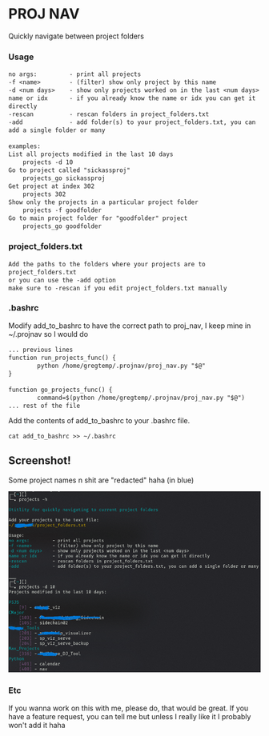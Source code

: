 # PROJ NAV
Quickly navigate between project folders

### Usage
```
no args:         - print all projects
-f <name>        - (filter) show only project by this name
-d <num days>    - show only projects worked on in the last <num days>
name or idx      - if you already know the name or idx you can get it directly
-rescan          - rescan folders in project_folders.txt
-add             - add folder(s) to your project_folders.txt, you can add a single folder or many

examples:
List all projects modified in the last 10 days
    projects -d 10
Go to project called "sickassproj"
    projects_go sickassproj
Get project at index 302
    projects 302
Show only the projects in a particular project folder
    projects -f goodfolder
Go to main project folder for "goodfolder" project
    projects_go goodfolder
```

### project_folders.txt
```
Add the paths to the folders where your projects are to project_folders.txt
or you can use the -add option
make sure to -rescan if you edit project_folders.txt manually
```

### .bashrc
Modify add_to_bashrc to have the correct path to proj_nav, I keep mine in ~/.projnav so I would do
```
... previous lines
function run_projects_func() {
        python /home/gregtemp/.projnav/proj_nav.py "$@"
}

function go_projects_func() {
        command=$(python /home/gregtemp/.projnav/proj_nav.py "$@")
... rest of the file
```

Add the contents of add_to_bashrc to your .bashrc file.
``` 
cat add_to_bashrc >> ~/.bashrc
```

## Screenshot!
Some project names n shit are "redacted" haha (in blue)

![screenshot](proj_nav_screenshot.png)

### Etc
If you wanna work on this with me, please do, that would be great. If you have a feature request, you can tell me but unless I really like it I probably won't add it haha

